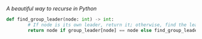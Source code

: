 
*A beautiful way to recurse in Python*  
```python
def find_group_leader(node: int) -> int:
        # If node is its own leader, return it; otherwise, find the leader recursively
        return node if group_leader[node] == node else find_group_leader(group_leader[node])
```
